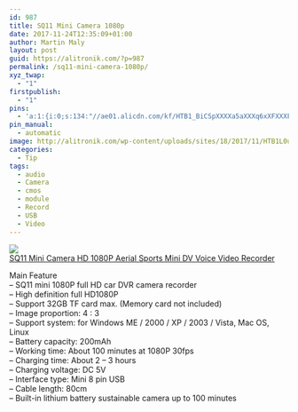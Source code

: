 ```yaml
---
id: 987
title: SQ11 Mini Camera 1080p
date: 2017-11-24T12:35:09+01:00
author: Martin Maly
layout: post
guid: https://alitronik.com/?p=987
permalink: /sq11-mini-camera-1080p/
xyz_twap:
  - "1"
firstpublish:
  - "1"
pins:
  - 'a:1:{i:0;s:134:"//ae01.alicdn.com/kf/HTB1_BiCSpXXXXa5aXXXq6xXFXXXF/NOYOKERE-font-b-SQ11-b-font-font-b-Mini-b-font-font-b-Camera-b-font.jpg_220x220.jpg";}'
pin_manual:
  - automatic
image: http://alitronik.com/wp-content/uploads/sites/18/2017/11/HTB1L0u_SpXXXXcfXXXXq6xXFXXXY.jpg
categories:
  - Tip
tags:
  - audio
  - Camera
  - cmos
  - module
  - Record
  - USB
  - Video
---
```

<a href="http://s.click.aliexpress.com/e/zv3VbmM" target="_parent"><img src="//ae01.alicdn.com/kf/HTB1_BiCSpXXXXa5aXXXq6xXFXXXF/NOYOKERE-font-b-SQ11-b-font-font-b-Mini-b-font-font-b-Camera-b-font.jpg_220x220.jpg" /><span style="display: block;">SQ11 Mini Camera HD 1080P Aerial Sports Mini DV Voice Video Recorder</span></a>

Main Feature  
&#8211; SQ11 mini 1080P full HD car DVR camera recorder  
&#8211; High definition full HD1080P  
&#8211; Support 32GB TF card max. (Memory card not included)  
&#8211; Image proportion: 4 : 3  
&#8211; Support system: for Windows ME / 2000 / XP / 2003 / Vista, Mac OS, Linux  
&#8211; Battery capacity: 200mAh  
&#8211; Working time: About 100 minutes at 1080P 30fps  
&#8211; Charging time: About 2 &#8211; 3 hours  
&#8211; Charging voltage: DC 5V  
&#8211; Interface type: Mini 8 pin USB  
&#8211; Cable length: 80cm  
&#8211; Built-in lithium battery sustainable camera up to 100 minutes